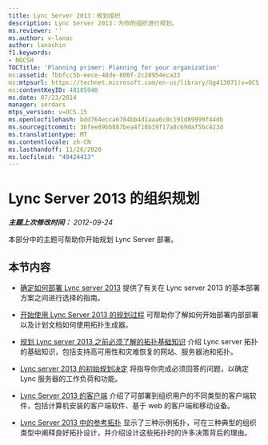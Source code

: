 ```yaml
---
title: Lync Server 2013：规划组织
description: Lync Server 2013：为你的组织进行规划。
ms.reviewer: ''
ms.author: v-lanac
author: lanachin
f1.keywords:
- NOCSH
TOCTitle: 'Planning primer: Planning for your organization'
ms:assetid: fbbfcc5b-eece-48de-800f-2c28954eca33
ms:mtpsurl: https://technet.microsoft.com/en-us/library/Gg413071(v=OCS.15)
ms:contentKeyID: 48185940
ms.date: 07/23/2014
manager: serdars
mtps_version: v=OCS.15
ms.openlocfilehash: bdd764ecca6784bb4d1aaa6c0c191d89999f44db
ms.sourcegitcommit: 36fee89bb887bea4f18b19f17a8c69daf5bc423d
ms.translationtype: MT
ms.contentlocale: zh-CN
ms.lasthandoff: 11/26/2020
ms.locfileid: "49424413"
---
```

# <a name="organization-planning-for-lync-server-2013"></a>Lync Server 2013 的组织规划

<div data-xmlns="http://www.w3.org/1999/xhtml">

<div class="topic" data-xmlns="http://www.w3.org/1999/xhtml" data-msxsl="urn:schemas-microsoft-com:xslt" data-cs="https://msdn.microsoft.com/">

<div data-asp="https://msdn2.microsoft.com/asp">



</div>

<div id="mainSection">

<div id="mainBody">

<span> </span>

_**主题上次修改时间：** 2012-09-24_

本部分中的主题可帮助你开始规划 Lync Server 部署。

<div>

## <a name="in-this-section"></a>本节内容

  - [确定如何部署 Lync server 2013](lync-server-2013-deciding-how-to-deploy-microsoft-lync.md) 提供了有关在 Lync server 2013 的基本部署方案之间进行选择的指南。

  - [开始使用 Lync Server 2013 的规划过程](lync-server-2013-beginning-the-planning-process.md) 可帮助你了解如何开始部署内部部署以及计划文档如何使用拓扑生成器。

  - [规划 Lync server 2013 之前必须了解的拓扑基础知识](lync-server-2013-topology-basics-you-must-know-before-planning.md) 介绍 Lync server 拓扑的基础知识，包括支持高可用性和灾难恢复的网站、服务器池和拓扑。

  - [Lync server 2013 的初始规划决定](lync-server-2013-initial-planning-decisions.md) 将指导你完成必须回答的问题，以确定 Lync 服务器的工作负荷和功能。

  - [Lync Server 2013 的客户端](lync-server-2013-clients.md) 介绍了可部署到组织用户的不同类型的客户端软件，包括计算机安装的客户端软件、基于 web 的客户端和移动设备。

  - [Lync Server 2013 中的参考拓扑](lync-server-2013-reference-topologies.md) 显示了三种示例拓扑，可在三种典型的组织类型中阐释良好拓扑设计，并介绍设计这些拓扑时的许多决策背后的理由。

</div>

</div>

<span> </span>

</div>

</div>

</div>

